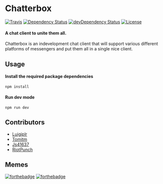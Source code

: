 # Chatterbox
[![Travis](https://travis-ci.org/luigiplr/chatterbox.svg)](https://travis-ci.org/luigiplr/chatterbox)
[![Dependency Status](https://david-dm.org/luigiplr/chatterbox.svg)](https://david-dm.org/luigiplr/chatterbox)
[![devDependency Status](https://david-dm.org/luigiplr/chatterbox/dev-status.svg)](https://david-dm.org/luigiplr/chatterbox?type=dev)
[![License](https://img.shields.io/badge/license-MPL2.0-brightgreen.svg)](https://www.mozilla.org/en-US/MPL/2.0/)
#### A chat client to unite them all.

Chatterbox is an indevelopment chat client that will support various different platforms of messengers and put them all in a single nice client.

## Usage
#### Install the required package dependencies
```npm install```

#### Run dev mode
```npm run dev```

## Contributors
 * [Luigiplr](https://github.com/luigiplr)
 * [Tomitm](https://github.com/tomitm)
 * [Js41637](https://github.com/js41637)
 * [RiotPunch](https://github.com/riotpunch)

## Memes
[![forthebadge](http://forthebadge.com/images/badges/fuck-it-ship-it.svg)](http://forthebadge.com)
[![forthebadge](http://forthebadge.com/images/badges/built-with-love.svg)](http://forthebadge.com)

